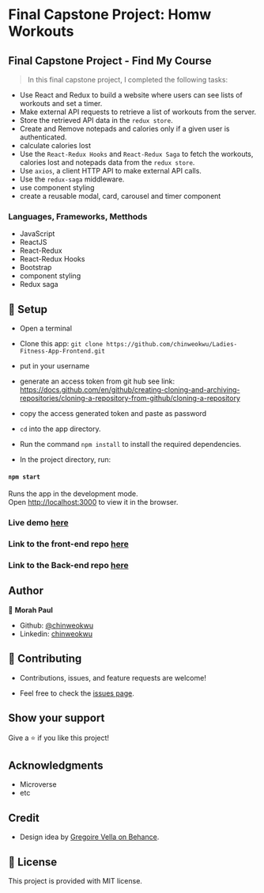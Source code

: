 # Final Capstone Project: Homw Workouts

## Final Capstone Project - Find My Course

> In this final capstone project, I completed the following tasks:

- Use React and Redux to build a website where users can see lists of workouts and set a timer.
- Make external API requests to retrieve a list of workouts from the server.
- Store the retrieved API data in the `redux store`.
- Create and Remove notepads and calories only if a given user is authenticated.
- calculate calories lost
- Use the `React-Redux Hooks` and `React-Redux Saga` to fetch the workouts, calories lost and notepads data from the `redux store`.
- Use `axios`, a client HTTP API to make external API calls.
- Use the `redux-saga` middleware.
- use component styling
- create a reusable modal, card, carousel and timer component

### Languages, Frameworks, Metthods

- JavaScript
- ReactJS
- React-Redux
- React-Redux Hooks
- Bootstrap
- component styling
- Redux saga

## 📝 Setup

- Open a terminal

- Clone this app:
  ` git clone https://github.com/chinweokwu/Ladies-Fitness-App-Frontend.git `
- put in your username

- generate an access token from git hub see link: https://docs.github.com/en/github/creating-cloning-and-archiving-repositories/cloning-a-repository-from-github/cloning-a-repository

- copy the access generated token and paste as password

- `cd` into the app directory.

- Run the command `npm install` to install the required dependencies.

- In the project directory, run:

#### `npm start`

Runs the app in the development mode.\
Open [http://localhost:3000](http://localhost:3000) to view it in the browser.

### Live demo [here](https://wonderful-pare-121d86.netlify.app)

### Link to the front-end repo [here](https://github.com/chinweokwu/Ladies-Fitness-App-Frontend.git)

### Link to the Back-end repo [here](https://github.com/chinweokwu/Ladies-Fitness-App-Backend.git)

## Author

👤 **Morah Paul**

- Github: [@chinweokwu](https://github.com/chinweokwu)
- Linkedin: [chinweokwu](https://www.linkedin.com/in/morah-paul/)

## 🤝 Contributing

- Contributions, issues, and feature requests are welcome!

- Feel free to check the [issues page](https://github.com/chinweokwu/Ladies-Fitness-App-Frontend/issues).

## Show your support

Give a ⭐️ if you like this project!

## Acknowledgments

- Microverse
- etc

## Credit

- Design idea by [ Gregoire Vella on Behance](https://www.behance.net/gallery/13271423/Bodytrackit-An-iOs-app-Branding-UX-and-UI).

## 📝 License

This project is provided with MIT license.
